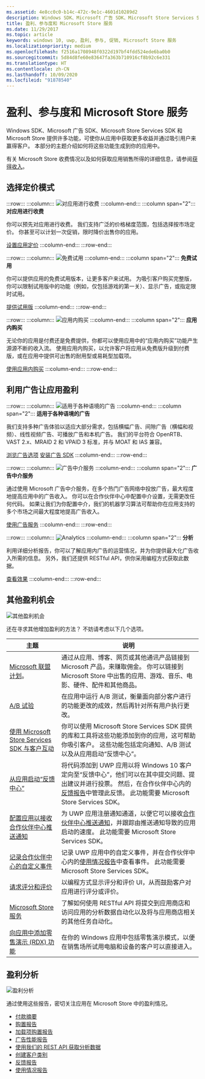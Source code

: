 ```yaml
---
ms.assetid: 4e8cc0c0-b14c-472c-9e1c-4601d10289d2
description: Windows SDK、Microsoft 广告 SDK、Microsoft Store Services SDK 和 Microsoft Store 提供许多功能，可使你从应用中获取更多收益并通过吸引用户来赢得客户。
title: 盈利、参与度和 Microsoft Store 服务
ms.date: 11/29/2017
ms.topic: article
keywords: windows 10, uwp, 盈利, 参与, 促销, Microsoft Store 服务
ms.localizationpriority: medium
ms.openlocfilehash: f2516a1708948f0322d197bf4fdd524ede6ba0b0
ms.sourcegitcommit: 5d84d8fe60e83647fa363b710916cf8b92c6e331
ms.translationtype: HT
ms.contentlocale: zh-CN
ms.lasthandoff: 10/09/2020
ms.locfileid: "91878540"
---
```

# <a name="monetization-engagement-and-store-services"></a>盈利、参与度和 Microsoft Store 服务

Windows SDK、Microsoft 广告 SDK、Microsoft Store Services SDK 和 Microsoft Store 提供许多功能，可使你从应用中获取更多收益并通过吸引用户来赢得客户。 本部分的主题介绍如何将这些功能生成到你的应用中。

有关 Microsoft Store 收费情况以及如何获取应用销售所得的详细信息，请参阅[获得收入](../publish/getting-paid-apps.md)。

## <a name="choose-a-pricing-model"></a>选择定价模式

:::row:::
    :::column:::
        ![对应用进行收费](images/pricing-charge-price.png)
    :::column-end:::
    :::column span="2":::
**对应用进行收费**

你可以预先对应用进行收费。 我们支持广泛的价格梯度范围，包括选择按市场定价。 你甚至可以计划一次促销，限时降价出售你的应用。

[设置应用定价](../publish/set-app-pricing-and-availability.md)
    :::column-end:::
:::row-end:::

:::row:::
    :::column:::
        ![免费试用](images/pricing-free-trial.png)
    :::column-end:::
    :::column span="2":::
**免费试用**

你可以提供应用的免费试用版本，让更多客户来试用。 为吸引客户购买完整版，你可以限制试用版中的功能（例如，仅包括游戏的第一关）、显示广告，或指定限时试用。

[提供试用版](in-app-purchases-and-trials.md)
    :::column-end:::
:::row-end:::

:::row:::
    :::column:::
        ![应用内购买](images/pricing-in-app-purchases.png)
    :::column-end:::
    :::column span="2":::
**应用内购买**

无论你的应用是付费还是免费提供，你都可以使用应用中的“应用内购买”功能产生源源不断的收入流。 使用应用内购买，以允许客户将应用从免费版升级到付费版，或在应用中提供可出售的耐用型或易耗型加载项。

[使用应用内购买](in-app-purchases-and-trials.md)
    :::column-end:::
:::row-end:::

## <a name="monetize-your-app-with-ads"></a>利用广告让应用盈利

:::row:::
    :::column:::
        ![适用于各种语境的广告](images/monetize-ads-every-context.png)
    :::column-end:::
    :::column span="2":::
**适用于各种语境的广告**

我们支持多种广告体验以适应大部分需求，包括横幅广告、间隙广告（横幅和视频）、线性视频广告、可播放广告和本机广告。 我们的平台符合 OpenRTB、VAST 2.x、MRAID 2 和 VPAID 3 标准，并与 MOAT 和 IAS 兼容。

[浏览广告选项]()
[安装广告 SDK](https://marketplace.visualstudio.com/items?itemName=AdMediator.MicrosoftAdvertisingSDK)
    :::column-end:::
:::row-end:::

:::row:::
    :::column:::
        ![广告中介服务](images/monetize-ad-mediation-service.png)
    :::column-end:::
    :::column span="2":::
**广告中介服务**

通过使用 Microsoft 广告中介服务，在多个热门广告网络中投放广告，最大程度地提高应用中的广告收入。 你可以在合作伙伴中心中配置中介设置，无需更改任何代码。 如果让我们为你配置中介，我们的机器学习算法可帮助你在应用支持的多个市场之间最大程度地提高广告收入。

[使用广告服务](https://blogs.windows.com/windowsdeveloper/2017/05/08/announcing-microsofts-ad-mediation-service/)
    :::column-end:::
:::row-end:::

:::row:::
    :::column:::
        ![Analytics](images/monetize-analytics-pie-chart.png)
    :::column-end:::
    :::column span="2":::
**分析**

利用详细分析报告，你可以了解应用内广告的运营情况，并为你提供最大化广告收入所需的信息。 另外，我们还提供 RESTful API，供你采用编程方式获取此数据。

[查看效果](../publish/advertising-performance-report.md)
    :::column-end:::
:::row-end:::

## <a name="other-monetization-opportunities"></a>其他盈利机会

![其他盈利机会](images/monetize-other-opportunities.png)

还在寻求其他增加盈利的方法？ 不妨请考虑以下几个选项。

 主题                | 说明                 |
|--------------------|-----------------------------|
| [Microsoft 联盟计划](https://www.microsoftaffiliates.com/)。 | 通过从应用、博客、网页或其他通讯产品链接到 Microsoft 产品，来赚取佣金。 你可以链接到 Microsoft Store 中出售的应用、游戏、音乐、电影、硬件、配件和其他商品。
| [A/B 试验](./run-app-experiments-with-a-b-testing.md) | 在应用中运行 A/B 测试，衡量面向部分客户进行的功能更改的成效，然后再针对所有用户执行更改。
| [使用 Microsoft Store Services SDK 与客户互动](microsoft-store-services-sdk.md) | 你可以使用 Microsoft Store Services SDK 提供的库和工具将这些功能添加到你的应用，这可帮助你吸引客户。 这些功能包括定向通知、A/B 测试以及从应用启动“反馈中心”。
| [从应用启动“反馈中心”](launch-feedback-hub-from-your-app.md) | 将代码添加到 UWP 应用以将 Windows 10 客户定向至“反馈中心”，他们可以在其中提交问题、提出建议并进行投票。 然后，在合作伙伴中心内的[反馈报告](../publish/feedback-report.md)中管理此反馈。 此功能需要 Microsoft Store Services SDK。 
| [配置应用以接收合作伙伴中心推送通知](configure-your-app-to-receive-dev-center-notifications.md) | 为 UWP 应用注册通知通道，以便它可以接收[合作伙伴中心推送通知](../publish/send-push-notifications-to-your-apps-customers.md)，并跟踪由推送通知导致的应用启动的速度。 此功能需要 Microsoft Store Services SDK。
| [记录合作伙伴中心的自定义事件](log-custom-events-for-dev-center.md) | 记录 UWP 应用中的自定义事件，并在合作伙伴中心内的[使用情况报告](../publish/usage-report.md)中查看事件。 此功能需要 Microsoft Store Services SDK。
| [请求评分和评价](request-ratings-and-reviews.md) | 以编程方式显示评分和评价 UI，从而鼓励客户对应用进行评分或评价。
| [Microsoft Store 服务](using-windows-store-services.md) | 了解如何使用 RESTful API 将提交到应用商店和访问应用的分析数据自动化以及将与应用商店相关的其他任务自动化。
| [向应用中添加零售演示 (RDX) 功能](retail-demo-experience.md) | 在你的 Windows 应用中包括零售演示模式，以便在销售场所试用电脑和设备的客户可以直接进入。

## <a name="monetization-analytics"></a>盈利分析

![盈利分析](images/monetize-analytics.png)

通过使用这些报告，密切关注应用在 Microsoft Store 中的盈利情况。

- [付款摘要](../publish/payout-summary.md)
- [购置报告](../publish/acquisitions-report.md)
- [加载项购置报告](../publish/add-on-acquisitions-report.md)
- [广告性能报告](../publish/advertising-performance-report.md)
- [使用我们的 REST API 获取分析数据](access-analytics-data-using-windows-store-services.md)
- [创建客户类别](../publish/create-customer-segments.md)
- [反馈报告](../publish/feedback-report.md)
- [使用情况报告](../publish/usage-report.md)